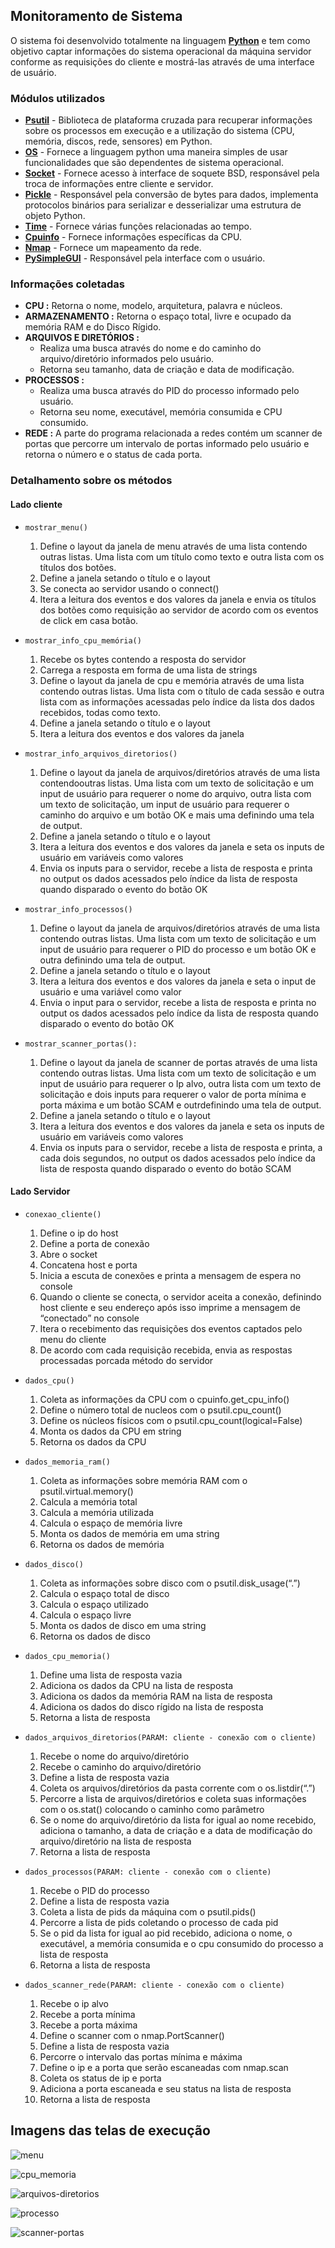 ## Monitoramento de Sistema

  O sistema foi desenvolvido totalmente na linguagem [**Python**](https://docs.python.org/3/) e tem como objetivo captar informações do sistema operacional da máquina servidor conforme as requisições do cliente e mostrá-las através de uma interface de usuário. 

### Módulos utilizados

* [**Psutil**](https://psutil.readthedocs.io/en/latest/) - Biblioteca de plataforma cruzada para recuperar informações sobre os processos em execução e a utilização do sistema (CPU, memória, discos, rede, sensores) em Python.
* [**OS**](https://docs.python.org/pt-br/3/library/os.html) - Fornece a linguagem python uma maneira simples de usar funcionalidades que são dependentes de sistema operacional.
* [**Socket**](https://docs.python.org/3/library/socket.html) - Fornece acesso à interface de soquete BSD, responsável pela troca de informações entre cliente e servidor.
* [**Pickle**](https://docs.python.org/3/library/pickle.html) - Responsável pela conversão de bytes para dados, implementa protocolos binários para serializar e desserializar uma estrutura de objeto Python.
* [**Time**](https://docs.python.org/3/library/time.html) - Fornece várias funções relacionadas ao tempo.
* [**Cpuinfo**](https://github.com/workhorsy/py-cpuinfo) - Fornece informações específicas da CPU.
* [**Nmap**](https://pypi.org/project/python-nmap/) - Fornece um mapeamento da rede.
* [**PySimpleGUI**](https://pysimplegui.readthedocs.io/en/latest/) - Responsável pela interface com o usuário.

### **Informações coletadas**

* **CPU :** Retorna o nome, modelo, arquitetura, palavra e núcleos.  
* **ARMAZENAMENTO :** Retorna o espaço total, livre e ocupado da memória RAM e do Disco Rígido.  
* **ARQUIVOS E DIRETÓRIOS :** 
  * Realiza uma busca através do nome e do caminho do arquivo/diretório informados pelo usuário.
  * Retorna seu tamanho, data de criação e data de modificação.
* **PROCESSOS :**
  * Realiza uma busca através do PID do processo informado pelo usuário.
  * Retorna seu nome, executável, memória consumida e CPU consumido.  
* **REDE :** A parte do programa relacionada a redes contém um scanner de portas que percorre um intervalo de portas informado pelo usuário e retorna o número e o status de cada porta.

### **Detalhamento sobre os métodos**

#### Lado cliente

* `mostrar_menu()`

  1. Define o layout da janela de menu através de uma lista contendo outras listas. Uma lista com um título como texto e outra lista com os títulos dos botões.
  2. Define a janela setando o título e o layout
  3. Se conecta ao servidor usando o connect()
  4. Itera a leitura dos eventos e dos valores da janela e envia os títulos dos botões como requisição ao servidor de acordo com os eventos de click em casa botão.
  
* `mostrar_info_cpu_memória()`

  1. Recebe os bytes contendo a resposta do servidor
  2. Carrega a resposta em forma de uma lista de strings
  3. Define o layout da janela de cpu e memória através de uma lista contendo outras listas. Uma lista com o título de cada sessão e outra lista com as informações acessadas pelo índice da lista dos dados recebidos, todas como texto.
  4. Define a janela setando o título e o layout
  5. Itera a leitura dos eventos e dos valores da janela

* `mostrar_info_arquivos_diretorios()`

  1. Define o layout da janela de arquivos/diretórios através de uma lista contendooutras listas. Uma lista com um texto de solicitação e um input de usuário para requerer o nome do arquivo, outra lista com um texto de solicitação, um input de usuário para requerer o caminho do arquivo e um botão OK e mais uma definindo uma tela de output.
  2. Define a janela setando o título e o layout
  3. Itera a leitura dos eventos e dos valores da janela e seta os inputs de usuário
  em variáveis como valores
  4. Envia os inputs para o servidor, recebe a lista de resposta e printa no output os dados acessados pelo índice da lista de resposta quando disparado o evento do
  botão OK
  
* `mostrar_info_processos()`

  1. Define o layout da janela de arquivos/diretórios através de uma lista contendo
  outras listas. Uma lista com um texto de solicitação e um input de usuário para
  requerer o PID do processo e um botão OK e outra definindo uma tela de
  output.
  2. Define a janela setando o título e o layout
  3. Itera a leitura dos eventos e dos valores da janela e seta o input de usuário e uma variável como valor
  4. Envia o input para o servidor, recebe a lista de resposta e printa no output os dados acessados pelo índice da lista de resposta quando disparado o evento do botão OK
  
* `mostrar_scanner_portas():`

  1. Define o layout da janela de scanner de portas através de uma lista contendo outras listas. Uma lista com um texto de solicitação e um input de usuário para requerer o Ip alvo, outra lista com um texto de solicitação e dois inputs para requerer o valor de porta mínima e porta máxima e um botão SCAM e outrdefinindo uma tela de output.
  2. Define a janela setando o título e o layout
  3. Itera a leitura dos eventos e dos valores da janela e seta os inputs de usuário
  em variáveis como valores
  4. Envia os inputs para o servidor, recebe a lista de resposta e printa, a cada dois segundos, no output os dados acessados pelo índice da lista de resposta quando   disparado o evento do botão SCAM
 
 #### Lado Servidor
 
 * `conexao_cliente()`
 
    1. Define o ip do host
    2. Define a porta de conexão
    3. Abre o socket
    4. Concatena host e porta
    5. Inicia a escuta de conexões e printa a mensagem de espera no console
    6. Quando o cliente se conecta, o servidor aceita a conexão, definindo host cliente e seu endereço após isso imprime a mensagem de “conectado” no console
    7. Itera o recebimento das requisições dos eventos captados pelo menu do cliente
    8. De acordo com cada requisição recebida, envia as respostas processadas porcada método do servidor

* `dados_cpu()`

  1. Coleta as informações da CPU com o cpuinfo.get_cpu_info()
  2. Define o número total de nucleos com o psutil.cpu_count()
  3. Define os núcleos físicos com o psutil.cpu_count(logical=False)
  4. Monta os dados da CPU em string
  5. Retorna os dados da CPU  

* `dados_memoria_ram()`

  1. Coleta as informações sobre memória RAM com o psutil.virtual.memory()
  2. Calcula a memória total
  3. Calcula a memória utilizada
  4. Calcula o espaço de memória livre
  5. Monta os dados de memória em uma string
  6. Retorna os dados de memória

* `dados_disco()`

  1. Coleta as informações sobre disco com o psutil.disk_usage(“.”)
  2. Calcula o espaço total de disco
  3. Calcula o espaço utilizado
  4. Calcula o espaço livre
  5. Monta os dados de disco em uma string
  6. Retorna os dados de disco

* `dados_cpu_memoria()`

  1. Define uma lista de resposta vazia
  2. Adiciona os dados da CPU na lista de resposta
  3. Adiciona os dados da memória RAM na lista de resposta
  4. Adiciona os dados do disco rígido na lista de resposta
  5. Retorna a lista de resposta

* `dados_arquivos_diretorios(PARAM: cliente - conexão com o cliente)`

  1. Recebe o nome do arquivo/diretório
  2. Recebe o caminho do arquivo/diretório
  3. Define a lista de resposta vazia
  4. Coleta os arquivos/diretórios da pasta corrente com o os.listdir(“.”)
  5. Percorre a lista de arquivos/diretórios e coleta suas informações com o os.stat() colocando o caminho como parâmetro
  6. Se o nome do arquivo/diretório da lista for igual ao nome recebido, adiciona o tamanho, a data de criação e a data de modificação do arquivo/diretório na lista de resposta
  7. Retorna a lista de resposta

* `dados_processos(PARAM: cliente - conexão com o cliente)`

  1. Recebe o PID do processo
  2. Define a lista de resposta vazia
  3. Coleta a lista de pids da máquina com o psutil.pids()
  4. Percorre a lista de pids coletando o processo de cada pid
  5. Se o pid da lista for igual ao pid recebido, adiciona o nome, o executável, a memória consumida e o cpu consumido do processo a lista de resposta
  6. Retorna a lista de resposta

* `dados_scanner_rede(PARAM: cliente - conexão com o cliente)`

  1. Recebe o ip alvo
  2. Recebe a porta mínima
  3. Recebe a porta máxima
  4. Define o scanner com o nmap.PortScanner()
  5. Define a lista de resposta vazia
  6. Percorre o intervalo das portas mínima e máxima
  7. Define o ip e a porta que serão escaneadas com nmap.scan
  8. Coleta os status de ip e porta
  9. Adiciona a porta escaneada e seu status na lista de resposta
  10. Retorna a lista de resposta


## Imagens das telas de execução

![menu](https://user-images.githubusercontent.com/62779108/114598527-616d0a80-9c68-11eb-9f78-e96960023da9.png)

![cpu_memoria](https://user-images.githubusercontent.com/62779108/114598551-6a5ddc00-9c68-11eb-8e06-b3ad03f9430f.png)

![arquivos-diretorios](https://user-images.githubusercontent.com/62779108/114598594-73e74400-9c68-11eb-9113-293a2328eec2.png)

![processo](https://user-images.githubusercontent.com/62779108/114598613-79dd2500-9c68-11eb-96ab-8bd02edb8c3b.png)

![scanner-portas](https://user-images.githubusercontent.com/62779108/114598632-7ea1d900-9c68-11eb-8856-a6bc2c591689.png)
